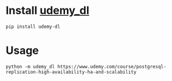 # Install [udemy_dl](https://github.com/rodmontgt/udemy_dl)
```
pip install udemy-dl
```

# Usage
```
python -m udemy_dl https://www.udemy.com/course/postgresql-replication-high-availability-ha-and-scalability


```
